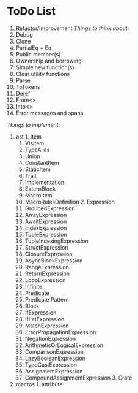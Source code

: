 # ToDo List
 1. Refactor/Improvement
  *Things to think about:*
   1. Debug
   2. Clone
   3. PartialEq + Eq
   4. Public member(s)
   5. Ownership and borrowing
   6. Simple new function(s)
   7. Clear utility functions
   8. Parse
   9. ToTokens
   10. Deref
   11. From<>
   12. Into<>
   13. Error messages and spans

  *Things to implement:*
   1. ast
     1. Item
       1. VisItem
         1. TypeAlias
         2. Union
         3. ConstantItem
         4. StaticItem
         5. Trait
         6. Implementation
         7. ExternBlock
       2. MacroItem
         1. MacroRulesDefinition
     2. Expression
       1. GroupedExpression
       2. ArrayExpression
       3. AwaitExpression
       4. IndexExpression
       5. TupleExpression
       6. TupleIndexingExpression
       7. StructExpression
       8. ClosureExpression
       9. AsyncBlockExpression
       10. RangeExpression
       11. ReturnExpression
       12. LoopExpression
         1. Infinite
         2. Predicate
         3. Predicate Pattern
         4. Block
       13. IfExpression
       14. IfLetExpression
       15. MatchExpression
       16. ErrorPropagationExpression
       17. NegationExpression
       18. ArithmeticOrLogicalExpression
       19. ComparisonExpression
       20. LazyBooleanExpression
       21. TypeCastExpression
       22. AssignmentExpression
       23. CompoundAssignmentExpression
     3. Crate
   2. macros
     1. attribute